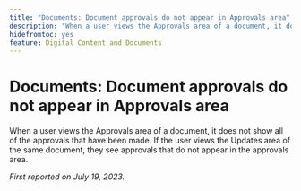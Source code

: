 ```yaml
---
title: "Documents: Document approvals do not appear in Approvals area"
description: "When a user views the Approvals area of a document, it does not show all of the approvals that have been made. If the user views the Updates area of the same document, they see approvals that do not appear in the approvals area."
hidefromtoc: yes
feature: Digital Content and Documents
---
```


# Documents: Document approvals do not appear in Approvals area

<!--On WF and WFP TOCs-->

When a user views the Approvals area of a document, it does not show all of the approvals that have been made. If the user views the Updates area of the same document, they see approvals that do not appear in the approvals area.

_First reported on July 19, 2023._

